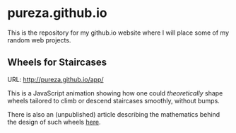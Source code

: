 # pureza.github.io

This is the repository for my github.io website where I will place some of my random web projects.

## Wheels for Staircases

URL: http://pureza.github.io/app/

This is a JavaScript animation showing how one could *theoretically* shape wheels tailored to climb or descend staircases smoothly, without bumps.

There is also an (unpublished) article describing the mathematics behind the design of such wheels [here](http://pureza.github.io/doc/article.pdf).
